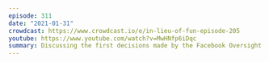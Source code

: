 ```yaml
---
episode: 311
date: "2021-01-31"
crowdcast: https://www.crowdcast.io/e/in-lieu-of-fun-episode-205
youtube: https://www.youtube.com/watch?v=MwHNfp6iDqc
summary: Discussing the first decisions made by the Facebook Oversight Board
---
```


